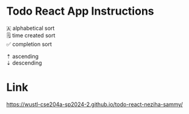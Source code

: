 # Todo React App Instructions

🇦 alphabetical sort \
🗒️ time created sort \
✅ completion sort 

⇡ ascending \
⇣ descending 

# Link
https://wustl-cse204a-sp2024-2.github.io/todo-react-neziha-sammy/
